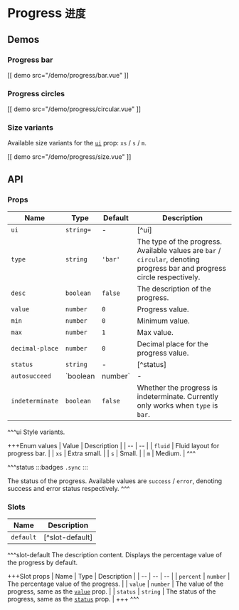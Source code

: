 # Progress <small>进度</small>

## Demos

### Progress bar

[[ demo src="/demo/progress/bar.vue" ]]

### Progress circles

[[ demo src="/demo/progress/circular.vue" ]]

### Size variants

Available size variants for the [`ui`](#props-ui) prop: `xs` / `s` / `m`.

[[ demo src="/demo/progress/size.vue" ]]

## API

### Props

| Name | Type | Default | Description |
| -- | -- | -- | -- |
| ``ui`` | `string=` | - | [^ui] |
| ``type`` | `string` | `'bar'` | The type of the progress. Available values are `bar` / `circular`, denoting progress bar and progress circle respectively. |
| ``desc`` | `boolean` | `false` | The description of the progress. |
| ``value`` | `number` | `0` | Progress value. |
| ``min`` | `number` | `0` | Minimum value. |
| ``max`` | `number` | `1` | Max value. |
| ``decimal-place`` | `number` | `0` | Decimal place for the progress value. |
| ``status`` | `string` | - | [^status] |
| ``autosucceed`` | `boolean | number` | - | Whether automatically enter the `success` status when the progress reaches the maximum value. `true` denotes entering immediately, while `number` values denotes the delay in milliseconds before entering the `success` status. |
| ``indeterminate`` | `boolean` | `false` | Whether the progress is indeterminate. Currently only works when `type` is `bar`. |

^^^ui
Style variants.

+++Enum values
| Value | Description |
| -- | -- |
| `fluid` | Fluid layout for progress bar. |
| `xs` | Extra small. |
| `s` | Small. |
| `m` | Medium. |
^^^

^^^status
:::badges
`.sync`
:::

The status of the progress. Available values are `success` / `error`, denoting success and error status respectively.
^^^

### Slots

| Name | Description |
| -- | -- |
| ``default`` | [^slot-default] |

^^^slot-default
The description content. Displays the percentage value of the progress by default.

+++Slot props
| Name | Type | Description |
| -- | -- | -- |
| `percent` | `number` | The percentage value of the progress. |
| `value` | `number` | The value of the progress, same as the [`value`](#props-value) prop. |
| `status` | `string` | The status of the progress, same as the [`status`](#props-status) prop. |
+++
^^^
